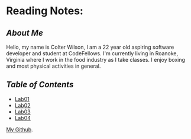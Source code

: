 # Reading Notes:

## *About Me*

Hello, my name is Colter Wilson, I am a 22 year old aspiring software developer and student at CodeFellows. I'm currently living in Roanoke, Virginia where I work in the food industry as I take classes. I enjoy boxing and most physical activities in general.

## *Table of Contents*

- [Lab01](Read01.md)
- [Lab02](Read02.md)
- [Lab03](Read03.md)
- [Lab04](Read04.md)








[My Github](https://github.com/Colter-Wilson).
```
